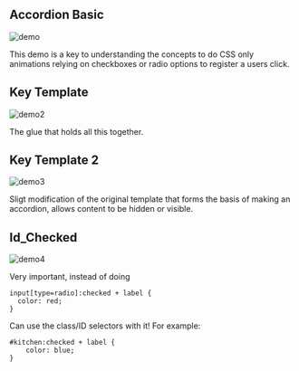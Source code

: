 
## Accordion Basic

![demo](http://i.imgur.com/fp6KIwK.gif)

This demo is a key to understanding the concepts to do CSS only animations relying on checkboxes or radio options to register a users click. 

## Key Template

![demo2](http://imgur.com/dPgtIuc.gif)

The glue that holds all this together. 

## Key Template 2

![demo3](http://imgur.com/iCKGZ4Y.gif)

Sligt modification of the original template that forms the basis of making an accordion, allows content to be hidden or visible.


## Id_Checked
![demo4](http://imgur.com/jkazVuH.gif)

Very important, instead of doing 

```
input[type=radio]:checked + label {
  color: red;
} 
```

Can use the class/ID selectors with it! For example:

```
#kitchen:checked + label {
	color: blue;
}
```


